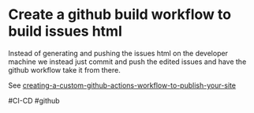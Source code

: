 # Create a github build workflow to build issues html

Instead of generating and pushing the issues html on the developer machine we
instead just commit and push the edited issues and have the github workflow
take it from there.

See [creating-a-custom-github-actions-workflow-to-publish-your-site](https://docs.github.com/en/pages/getting-started-with-github-pages/configuring-a-publishing-source-for-your-github-pages-site#creating-a-custom-github-actions-workflow-to-publish-your-site)

\#CI-CD #github
